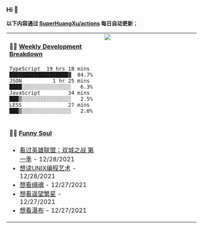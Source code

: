
### Hi 👋

**以下内容通过 <a href="https://github.com/SuperHuangXu/SuperHuangXu/actions" target="_blank">SuperHuangXu/actions</a> 每日自动更新**；

<table width="800px">
<tr>
<td valign="top" width="50%">

#### 🏊‍♂️ <a href="https://gist.github.com/SuperHuangXu/d3e32e70ad1d22b5a3c5e8fc3c67dcc5" target="_blank">Weekly Development Breakdown</a>

```text
TypeScript  19 hrs 18 mins  ███████████████████▓  84.7%
JSON          1 hr 25 mins  ████░░░░░░░░░░░░░░░░   6.3%
JavaScript         34 mins  ███▒░░░░░░░░░░░░░░░░   2.5%
LESS               27 mins  ███▒░░░░░░░░░░░░░░░░   2.0%
```

</td>
<td valign="top" width="50%">
<a href="https://github.com/SuperHuangXu">
  <img align="center" src="https://github-readme-stats.vercel.app/api/top-langs/?username=SuperHuangXu&layout=compact&theme=radical" />
</a>
</td>
</tr>
<tr>
<td valign="top" width="50%">

#### 🤾‍♂️ <a href="https://www.douban.com/people/135404786/" target="_blank">Funny Soul</a>

* <a href='http://movie.douban.com/subject/34867871/' target='_blank'>看过英雄联盟：双城之战 第一季</a> - 12/28/2021
* <a href='https://book.douban.com/subject/11609943/' target='_blank'>想读UNIX编程艺术</a> - 12/28/2021
* <a href='http://movie.douban.com/subject/34962956/' target='_blank'>想看缉魂</a> - 12/27/2021
* <a href='http://movie.douban.com/subject/34869004/' target='_blank'>想看遥望繁星</a> - 12/27/2021
* <a href='http://movie.douban.com/subject/35242938/' target='_blank'>想看瀑布</a> - 12/27/2021

</td>
</tr>
</table>

